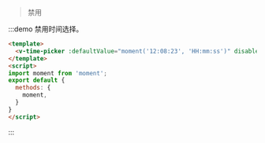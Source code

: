 > 禁用

:::demo 禁用时间选择。

```html
<template>
  <v-time-picker :defaultValue="moment('12:08:23', 'HH:mm:ss')" disabled></v-time-picker>
</template>
<script>
import moment from 'moment';
export default {
  methods: {
    moment,
  }
}
</script>
```
:::